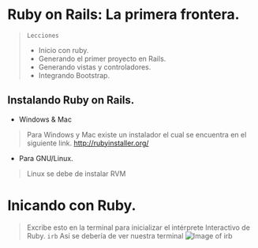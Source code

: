 # Ruby on Rails: La primera frontera.

> `Lecciones`
>  * Inicio con ruby.
>  * Generando el primer proyecto en Rails.
>  * Generando vistas y controladores.
>  * Integrando Bootstrap.

## Instalando Ruby on Rails.
* Windows & Mac

> Para Windows y Mac existe un instalador el cual se encuentra en el siguiente link. 
> http://rubyinstaller.org/

* Para GNU/Linux.
> Linux se debe de instalar RVM 

# Inicando con Ruby.

> Excribe esto en la terminal para inicializar el intérprete Interactivo de Ruby.
> `irb`
> Así se debería de ver nuestra terminal 
![Image of irb](https://github.com/guillenvd/RoR/img/cmd-irb.PNG)